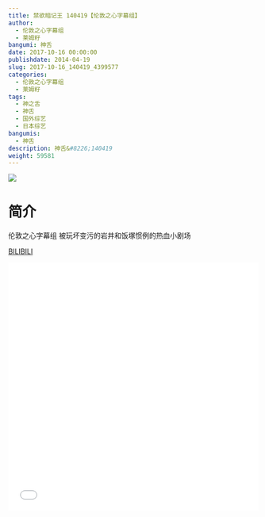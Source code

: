 ```yaml
---
title: 禁欲暗记王 140419【伦敦之心字幕组】
author: 
  - 伦敦之心字幕组
  - 莱姆籽
bangumi: 神舌
date: 2017-10-16 00:00:00
publishdate: 2014-04-19
slug: 2017-10-16_140419_4399577
categories: 
  - 伦敦之心字幕组
  - 莱姆籽
tags: 
  - 神之舌
  - 神舌
  - 国外综艺
  - 日本综艺
bangumis: 
  - 神舌
description: 神舌&#8226;140419
weight: 59581
---
```


![](https://i.imgur.com/rnKmkyt.jpg)

# 简介  
伦敦之心字幕组 被玩坏变污的岩井和饭塚惯例的热血小剧场

  [BILIBILI](https://www.bilibili.com/video/av4399577/)


  <iframe src="//www.bilibili.com/html/html5player.html?cid=7123079&aid=4399577" width="100%" height="500" frameborder="0" allowfullscreen="allowfullscreen"></iframe>
